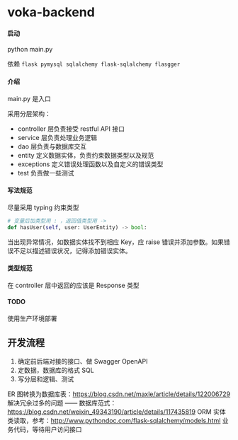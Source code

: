 # voka-backend

#### 启动

python main.py

依赖 `flask pymysql sqlalchemy flask-sqlalchemy flasgger`

#### 介绍

main.py 是入口

采用分层架构：

* controller 层负责接受 restful API 接口
* service 层负责处理业务逻辑
* dao 层负责与数据库交互
* entity 定义数据实体，负责约束数据类型以及规范
* exceptions 定义错误处理函数以及自定义的错误类型
* test 负责做一些测试

#### 写法规范

尽量采用 typing 约束类型

```python
# 变量后加类型用 : ，返回值类型用 ->
def hasUser(self, user: UserEntity) -> bool:
```

当出现异常情况，如数据实体找不到相应 Key，应 raise 错误并添加参数。如果错误不足以描述错误状况，记得添加错误实体。

#### 类型规范

在 controller 层中返回的应该是 Response 类型

#### TODO

使用生产环境部署

## 开发流程

1. 确定前后端对接的接口、做 Swagger OpenAPI
2. 定数据，数据库的格式 SQL
3. 写分层和逻辑、测试


ER 图转换为数据库表：https://blog.csdn.net/maxle/article/details/122006729
解决冗余过多的问题 —— 数据库范式：https://blog.csdn.net/weixin_49343190/article/details/117435819
ORM 实体类读取，参考：http://www.pythondoc.com/flask-sqlalchemy/models.html
业务代码，等待用户访问接口
